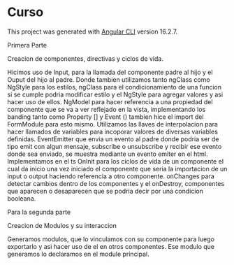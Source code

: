 # Curso

This project was generated with [Angular CLI](https://github.com/angular/angular-cli) version 16.2.7.

Primera Parte

Creacion de componentes, directivas y ciclos de vida.

Hicimos uso de Input, para la llamada del componente padre al hijo y el Ouput del hijo al padre. Donde tambien utilizamos tanto ngClass como NgStyle para los estilos, ngClass para el condicionamiento de una funcion si se cumple podria modificar estilo y el NgStyle para agregar valores y asi hacer uso de ellos.
NgModel para hacer referencia a una propiedad del componente que se va a ver reflejado en la vista, implementando los banding tanto como Property [] y Event () tambien hice el import del FormModule para esto mismo.
Utilizamos las llaves de interpolacion para hacer llamados de variables para incoporar valores de diversas variables definidas.
EventEmitter que envia un evento al padre donde podria ser de tipo emit con algun mensaje, subscribe o unsubscribe y recibir ese evento donde sea enviado, se muestra mediante un evento emiter en el html.
Implementamos en el ts OnInit para los ciclos de vida de un componente el cual da inicio una vez iniciado el componente que seria la importacion de un input o output haciendo referencia a otro componente. onChanges para detectar cambios dentro de los componentes y el onDestroy, componentes que aparecen o desaparecen que se podria decir por una condicion booleana.

Para la segunda parte

Creacion de Modulos y su interaccion

Generamos modulos, que lo vinculamos con su componente para luego exportarlo y asi hacer uso de el en otros componentes. Ese modulo que generamos lo declaramos en el module principal.
